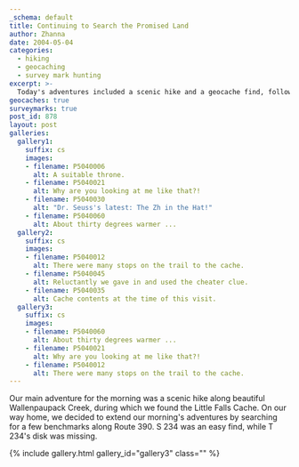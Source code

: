 ```yaml
---
_schema: default
title: Continuing to Search the Promised Land
author: Zhanna
date: 2004-05-04
categories:
  - hiking
  - geocaching
  - survey mark hunting
excerpt: >- 
  Today's adventures included a scenic hike and a geocache find, followed by several roadside benchmark hunts.
geocaches: true
surveymarks: true
post_id: 878
layout: post    
galleries:
  gallery1:
    suffix: cs
    images:
    - filename: P5040006
      alt: A suitable throne.
    - filename: P5040021
      alt: Why are you looking at me like that?!
    - filename: P5040030
      alt: "Dr. Seuss's latest: The Zh in the Hat!"
    - filename: P5040060
      alt: About thirty degrees warmer ...
  gallery2:
    suffix: cs
    images:
    - filename: P5040012
      alt: There were many stops on the trail to the cache.
    - filename: P5040045
      alt: Reluctantly we gave in and used the cheater clue.
    - filename: P5040035
      alt: Cache contents at the time of this visit.
  gallery3:
    suffix: cs
    images:
    - filename: P5040060
      alt: About thirty degrees warmer ...
    - filename: P5040021
      alt: Why are you looking at me like that?! 
    - filename: P5040012
      alt: There were many stops on the trail to the cache.               
---
```


Our main adventure for the morning was a scenic hike along beautiful Wallenpaupack Creek, during which we found the Little Falls Cache. On our way home, we decided to extend our morning's adventures by searching for a few benchmarks along Route 390. S 234 was an easy find, while T 234's disk was missing.

{% include gallery.html gallery_id="gallery3" class="" %}
